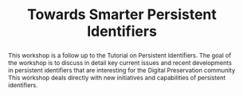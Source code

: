---
abstract: This workshop is a follow up to the Tutorial on Persistent Identifiers.
  The goal of the workshop is to discuss in detail key current issues and recent developments
  in persistent identifiers that are interesting for the Digital Preservation community
  This workshop deals directly with new initiatives and capabilities of persistent
  identifiers.
creators:
- Jonathan Clark
date: null
document_url: https://services.phaidra.univie.ac.at/api/object/o:502827/download
grand_parent: iPRES
institutions: []
keywords: []
landing_page_url: https://phaidra.univie.ac.at/o:502827
language: eng
layout: publication
license: CC BY-NC-SA 3.0 AT
notes_url: null
parent: iPRES 2016
publication_type: workshop
size: 107445
slides_url: null
source_name: iPRES
stream_url: null
title: Towards Smarter Persistent Identifiers
year: 2016
---